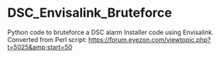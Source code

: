 # DSC_Envisalink_Bruteforce
Python code to bruteforce a DSC alarm Installer code using Envisalink. Converted from Perl script: https://forum.eyezon.com/viewtopic.php?t=5025&amp;start=50
